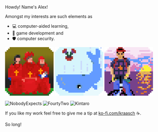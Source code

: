 
Howdy! Name's Alex!

Amongst my interests are such elements as 

 - 💻 computer-aided learning,
 - 🎲 game development and
 - 🛡️ computer security.

![NobodyExpects](./data/spanish-inq_v00.gif) ![FourtyTwo](./data/whale+petunia_v00.gif) ![Kintaro](./data/kintaro_v00.gif)

![![NobodyExpects](./data/spanish-inq_v00.gif)](https://www.youtube.com/watch?v=D5Df191WJ3o)
![![FourtyTwo](./data/whale+petunia_v00.gif)](https://www.youtube.com/watch?v=THSY7-CxKnQ)
![![Kintaro](./data/kintaro_v00.gif)](https://www.youtube.com/watch?v=wPXk_rcrUjY)

If you like my work feel free to give me a tip at [ko-fi.com/kraasch](https://ko-fi.com/kraasch) ☕.

So long!
